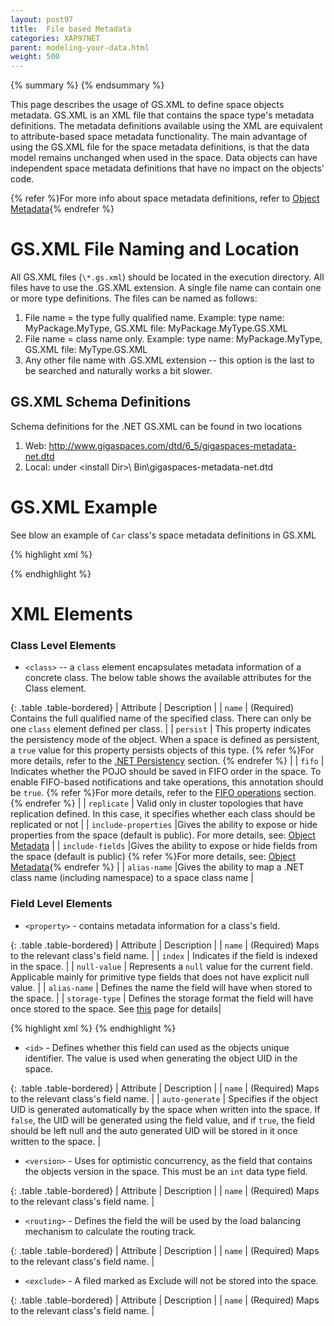 ```yaml
---
layout: post97
title:  File based Metadata
categories: XAP97NET
parent: modeling-your-data.html
weight: 500
---
```


{% summary %} {% endsummary %}



This page describes the usage of GS.XML to define space objects metadata.
GS.XML is an XML file that contains the space type's metadata definitions. The metadata definitions available using the XML are equivalent to attribute-based space metadata functionality. The main advantage of using the GS.XML file for the space metadata definitions, is that the data model remains unchanged when used in the space. Data objects can have independent space metadata definitions that have no impact on the objects' code.

{% refer %}For more info about space metadata definitions, refer to [Object Metadata](./poco-metadata.html){% endrefer %}

# GS.XML File Naming and Location

All GS.XML files (`\*.gs.xml`) should be located in the execution directory.
All files have to use the .GS.XML extension.
A single file name can contain one or more type definitions.
The files can be named as follows:
1) File name = the type fully qualified name. Example: type name: MyPackage.MyType, GS.XML file: MyPackage.MyType.GS.XML
2) File name = class name only. Example: type name: MyPackage.MyType, GS.XML file: MyType.GS.XML
3) Any other file name with .GS.XML extension -- this option is the last to be searched and naturally works a bit slower.

## GS.XML Schema Definitions

Schema definitions for the .NET GS.XML can be found in two locations
1)	Web: http://www.gigaspaces.com/dtd/6_5/gigaspaces-metadata-net.dtd
2)	Local: under \<install Dir\>\ Bin\gigaspaces-metadata-net.dtd

# GS.XML Example

See blow an example of `Car` class's space metadata definitions in GS.XML

{% highlight xml %}
<?xml version="1.0" encoding="UTF-8"?>
<!DOCTYPE gigaspaces-mapping SYSTEM "..\..\..\Bin\gigaspaces-metadata-net.dtd">
<gigaspaces-mapping>
  <class name="GigaSpaces.Examples.SpaceOperations.Entities.Car" persist="true" fifo="true" replicate="true" >
    <id name="CarId" />
    <routing name="CarType"/>
    <property name="CarId" null-value="-1" />
    <property name="Make" index="basic" />
    <property name="ManufacturingDate" null-value="1900-01-01T12:00:00" index="basic" />
    <exclude name="MaintenanceBook" />
    <version name="VersionProperty" />
  </class>
</gigaspaces-mapping>
{% endhighlight %}

# XML Elements

### Class Level Elements

- `<class>` -- a `class` element encapsulates metadata information of a concrete class. The below table shows the available attributes for the Class element.

{: .table .table-bordered}
| Attribute | Description |
| `name` | (Required) Contains the full qualified name of the specified class. There can only be one `class` element defined per class. |
| `persist` | This property indicates the persistency mode of the object. When a space is defined as persistent, a `true` value for this property persists objects of this type. {% refer %}For more details, refer to the [.NET Persistency](./space-persistency-overview.html) section. {% endrefer %} |
| `fifo` | Indicates whether the POJO should be saved in FIFO order in the space. To enable FIFO-based notifications and take operations, this annotation should be `true`. {% refer %}For more details, refer to the [FIFO operations](./fifo-support.html) section.{% endrefer %} |
| `replicate` | Valid only in cluster topologies that have replication defined. In this case, it specifies whether each class should be replicated or not |
| `include-properties` |Gives the ability to expose or hide properties from the space (default is public).
For more details, see: [Object Metadata](./poco-metadata.html) |
| `include-fields` |Gives the ability to expose or hide fields from the space (default is public) {% refer %}For more details, see: [Object Metadata](./poco-metadata.html){% endrefer %} |
| `alias-name` |Gives the ability to map a .NET class name (including namespace) to a space class name |

### Field Level Elements

- `<property>` - contains metadata information for a class's field.

{: .table .table-bordered}
| Attribute | Description |
| `name` | (Required) Maps to the relevant class's field name. |
| `index` | Indicates if the field is indexed in the space. |
| `null-value` | Represents a `null` value for the current field. Applicable mainly for primitive type fields that does not have explicit null value. |
| `alias-name` | Defines the name the field will have when stored to the space. |
| `storage-type` | Defines the storage format the field will have once stored to the space. See [this](./poco-storage-type.html) page for details|

{% highlight xml %}
<class name="GigaSpaces.Examples.SpaceOperations.Entities.Person" persist="false" replicate="false" fifo="false" >
	<property name="Int_Field" null-value="-1" alias-name="int_Field" />
	<property name="DateTime_Field" null-value="00:00:00.0000000, January 1, 0001" alias-name="dateTime_Field"/>
	<property name="Address" alias-name="address" storage-type="Object" />
</class>
{% endhighlight %}

- `<id>` - Defines whether this field can used as the objects unique identifier. The value is used when generating the object UID in the space.

{: .table .table-bordered}
| Attribute | Description |
| `name` | (Required) Maps to the relevant class's field name. |
| `auto-generate` | Specifies if the object UID is generated automatically by the space when written into the space. If `false`, the UID will be generated using the field value, and if `true`, the field should be left null and the auto generated UID will be stored in it once written to the space. |

- `<version>` - Uses for optimistic concurrency, as the field that contains the objects version in the space. This must be an `int` data type field.

{: .table .table-bordered}
| Attribute | Description |
| `name` | (Required) Maps to the relevant class's field name. |

- `<routing>` - Defines the field the will be used by the load balancing mechanism to calculate the routing track.

{: .table .table-bordered}
| Attribute | Description |
| `name` | (Required) Maps to the relevant class's field name. |

- `<exclude>` - A filed marked as Exclude will not be stored into the space.

{: .table .table-bordered}
| Attribute | Description |
| `name` | (Required) Maps to the relevant class's field name. |
